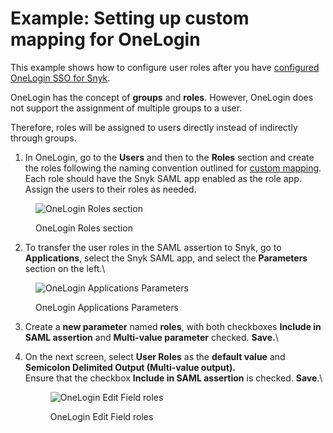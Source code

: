 # Example: Setting up custom mapping for OneLogin

This example shows how to configure user roles after you have [configured OneLogin SSO for Snyk](../../set-up-snyk-single-sign-on-sso.md).

OneLogin has the concept of **groups** and **roles**. However, OneLogin does not support the assignment of multiple groups to a user.&#x20;

Therefore, roles will be assigned to users directly instead of indirectly through groups.

1. In OneLogin, go to the **Users** and then to the **Roles** section and create the roles following the naming convention outlined for [custom mapping](../). Each role should have the Snyk SAML app enabled as the role app.\
   Assign the users to their roles as needed.

<figure><img src="../../../../.gitbook/assets/image (379).png" alt="OneLogin Roles section"><figcaption><p>OneLogin Roles section</p></figcaption></figure>

2. To transfer the user roles in the SAML assertion to Snyk, go to **Applications**, select the Snyk SAML app, and select the **Parameters** section on the left.\


<figure><img src="https://lh6.googleusercontent.com/zseB83vGEsQBiQ2_Rc6zOgkKHkv_KN6S-uLHbZc9k_US_aEzFX1AJUJkEgJpucRtdWYgx0mpUhpHiAhCVTsp3xj2o8hVEB0ArnuMmAVYQ9mw44zULICe57XRZDYxkKHpvpnk6o-TXrqYQHN3MuYMyjA" alt="OneLogin Applications Parameters"><figcaption><p>OneLogin Applications Parameters</p></figcaption></figure>

3. Create a **new parameter** named **roles**, with both checkboxes  **Include in SAML assertion** and **Multi-value parameter** checked. **Save.**\

4.  On the next screen, select **User Roles** as the **default value** and **Semicolon Delimited Output (Multi-value output).**\
    Ensure that the checkbox **Include in SAML assertion** is checked. **Save**.\


    <figure><img src="https://lh3.googleusercontent.com/fnsu9d998jEzxyzuIfHl3JSZHBh5iXsPATUj9jL_SZsFoFPFvvus_JyyY3YAeey5ZMtC9oCuhtjrmSMKAVlY8Tq_Sjf9plgDWagoFuLBQX2U0vbFPU76fNvpjSkpJdgL0JsPhXwq3ngBlgJvdsidoyM" alt="OneLogin Edit Field roles"><figcaption><p>OneLogin Edit Field roles</p></figcaption></figure>
